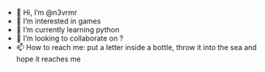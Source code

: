 - 👋 Hi, I’m @n3vrmr
- 👀 I’m interested in games
- 🌱 I’m currently learning python
- 💞️ I’m looking to collaborate on ?
- 📫 How to reach me: put a letter inside a bottle, throw it into the sea and hope it reaches me

<!---
n3vrmr/n3vrmr is a ✨ special ✨ repository because its `README.md` (this file) appears on your GitHub profile.
You can click the Preview link to take a look at your changes.
--->
